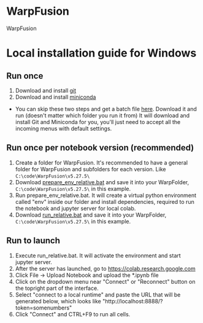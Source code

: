 # WarpFusion
WarpFusion

# Local installation guide for Windows

## Run once

1. Download and install [git](https://github.com/git-for-windows/git/releases/download/v2.39.1.windows.1/Git-2.39.1-64-bit.exe)
2. Download and install [miniconda](https://repo.anaconda.com/miniconda/Miniconda3-latest-Windows-x86_64.exe)
* You can skip these two steps and get a batch file [here](https://github.com/Sxela/WarpFusion/releases/download/v0.1.0/install_git_conda.bat). Download it and run (doesn't matter which folder you run it from)
It will download and install Git and Miniconda for you, you'll just need to accept all the incoming menus with default settings.

## Run once per notebook version (recommended)

1. Create a folder for WarpFusion. It's recommended to have a general folder for WarpFusion and subfolders for each version. Like ```C:\code\WarpFusion\v5.27.5\```
2. Download [prepare_env_relative.bat](https://github.com/Sxela/WarpFusion/releases/download/v0.1.0/prepare_env_relative.bat) and save it into your WarpFolder, ```C:\code\WarpFusion\v5.27.5\``` in this example.
3. Run prepare_env_relative.bat. It will create a virtual python environment called "env" inside our folder and install dependencies, required to run the notebook and jupyter server for local colab.
4. Download [run_relative.bat](https://github.com/Sxela/WarpFusion/releases/download/v0.1.0/run_relative.bat) and save it into your WarpFolder, ```C:\code\WarpFusion\v5.27.5\``` in this example.

## Run to launch
1. Execute run_relative.bat. It will activate the environment and start jupyter server. 
2. After the server has launched, go to https://colab.research.google.com
3. Click File -> Upload Notebook and upload the *.ipynb file
4. Click on the dropdown menu near "Connect" or "Reconnect" button on the topright part of the interface.
5. Select "connect to a local runtime" and paste the URL that will be generated below, which looks like "http://localhost:8888/?token=somenumbers" 
6. Click "Connect" and CTRL+F9 to run all cells. 
